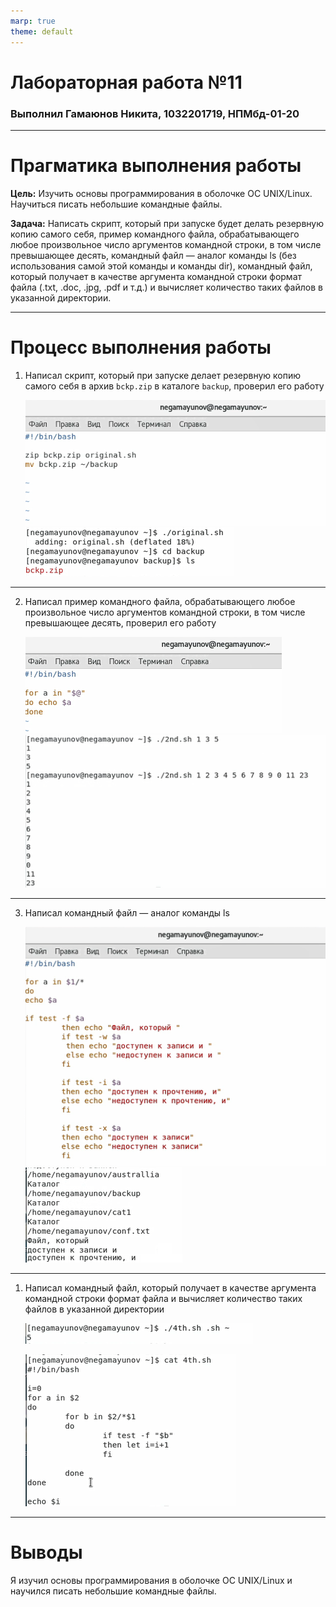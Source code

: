 ```yaml
---
marp: true
theme: default
---
```

<style>
section.titleslide h1{
color: DarkBlue;
text-align: center;
position: relative;
top: 0px;
}
section.titleslide h3{
color: Black;
text-align: center;
position: relative;
top: 0px;
}
</style>


<!-- _class: titleslide -->
# Лабораторная работа №11
### Выполнил Гамаюнов Никита, 1032201719, НПМбд-01-20

---
# Прагматика выполнения работы
**Цель:** Изучить основы программирования в оболочке ОС UNIX/Linux. Научиться писать небольшие командные файлы.

**Задача:** Написать скрипт, который при запуске будет делать резервную копию самого себя, пример командного файла, обрабатывающего любое произвольное число аргументов командной строки, в том числе превышающее десять, командный файл — аналог команды ls (без использования самой этой команды и команды dir), командный файл, который получает в качестве аргумента командной строки формат файла (.txt, .doc, .jpg, .pdf и т.д.) и вычисляет количество таких файлов в указанной директории.

---

# Процесс выполнения работы

1. Написал скрипт, который при запуске делает резервную копию самого себя в архив `bckp.zip` в каталоге `backup`, проверил его работу


    ![](image/2.png)    ![](image/4.png)



---

2. Написал пример командного файла, обрабатывающего любое произвольное число аргументов командной строки, в том числе превышающее десять, проверил его работу

    ![](image/5.png)
    ![](image/6.png)


---

3. Написал командный файл — аналог команды ls

    ![](image/7.png)  ![](image/8.png)


---

1. Написал командный файл, который получает в качестве аргумента командной строки формат файла и вычисляет количество таких файлов в указанной директории

    ![](image/9.png)

    ![](image/0.png)


---

<!-- _class: titleslide -->
# Выводы
Я изучил основы программирования в оболочке ОС UNIX/Linux и научился писать небольшие командные файлы.